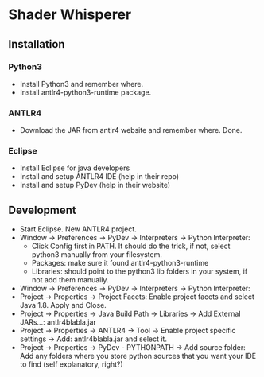 # Shader Whisperer

## Installation
### Python3
* Install Python3 and remember where.
* Install antlr4-python3-runtime package.
### ANTLR4
* Download the JAR from antlr4 website and remember where. Done.
### Eclipse
* Install Eclipse for java developers
* Install and setup ANTLR4 IDE (help in their repo)
* Install and setup PyDev (help in their website)

## Development
* Start Eclipse. New ANTLR4 project.
* Window -> Preferences -> PyDev -> Interpreters -> Python Interpreter: 
  * Click Config first in PATH. It should do the trick, if not, select python3 manually from your filesystem. 
  * Packages: make sure it found antlr4-python3-runtime
  * Libraries: should point to the python3 lib folders in your system, if not add them manually.
* Window -> Preferences -> PyDev -> Interpreters -> Python Interpreter: 
* Project -> Properties -> Project Facets: Enable project facets and select Java 1.8. Apply and Close.
* Project -> Properties -> Java Build Path -> Libraries -> Add External JARs...: antlr4blabla.jar
* Project -> Properties -> ANTLR4 -> Tool -> Enable project specific settings -> Add: antlr4blabla.jar and select it.
* Project -> Properties -> PyDev - PYTHONPATH -> Add source folder: Add any folders where you store python sources that you want your IDE to find (self explanatory, right?)
